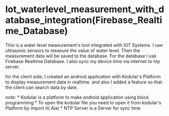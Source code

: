 # Iot_waterlevel_measurement_with_database_integration(Firebase_Realtime_Database)
This is a water level measurement's tool integrated with IOT Systems. I use ultrasonic sensors to measure the value of water level. 
Then the measurement data will be saved to the database. For the database I use Firebase Realtime Database.
I also sync my device time via internet to ntp server. 

for the client side, I created an android application with Kodular's Platform to display measurement data in realtime. and also I added a feature so that the client can search data by date. 

note: * Kodular is a platform to make android application using block programming
      * To open the kodular file you need to open it from kodular's Platform by import it(.Aia)
      * NTP Server is a Server for sync time 
